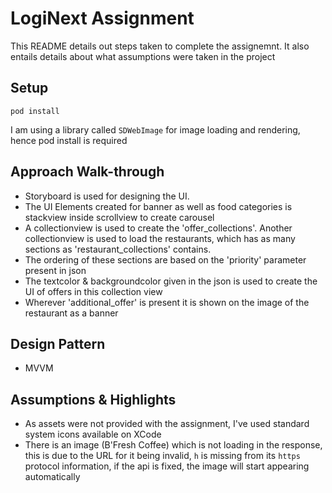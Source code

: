 # LogiNext Assignment

This README details out steps taken to complete the assignemnt. It also entails details about what assumptions were taken in the project

## Setup
```
pod install
```
I am using a library called `SDWebImage` for image loading and rendering, hence pod install is required

## Approach Walk-through
* Storyboard is used for designing the UI.
* The UI Elements created for banner as well as food categories is stackview inside scrollview to create carousel
* A collectionview is used to create the 'offer_collections'. Another collectionview is used to load the restaurants, which has as many sections as 'restaurant_collections' contains.
* The ordering of these sections are based on the 'priority' parameter present in json
* The textcolor & backgroundcolor given in the json is used to create the UI of offers in this collection view
* Wherever 'additional_offer' is present it is shown on the image of the restaurant as a banner

## Design Pattern

* MVVM

## Assumptions & Highlights

* As assets were not provided with the assignment, I've used standard system icons available on XCode
* There is an image (B'Fresh Coffee) which is not loading in the response, this is due to the URL for it being invalid, `h` is missing from its `https` protocol information, if the api is fixed, the image will start appearing automatically